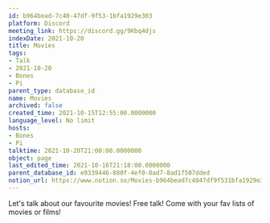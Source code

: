 ```yaml
---
id: b964bead-7c40-47df-9f53-1bfa1929e303
platform: Discord
meeting_link: https://discord.gg/9Kbq4djs
indexDate: 2021-10-20
title: Movies
tags:
- Talk
- 2021-10-20
- Bones
- Pi
parent_type: database_id
name: Movies
archived: false
created_time: 2021-10-15T12:55:00.0000000
language_level: No limit
hosts:
- Bones
- Pi
talktime: 2021-10-20T21:00:00.0000000
object: page
last_edited_time: 2021-10-16T21:18:00.0000000
parent_database_id: e9339446-880f-4ef0-8ad7-8ad1f507dded
notion_url: https://www.notion.so/Movies-b964bead7c4047df9f531bfa1929e303
---
```


Let's talk about our favourite movies!
Free talk! Come with your fav lists of movies or films!


